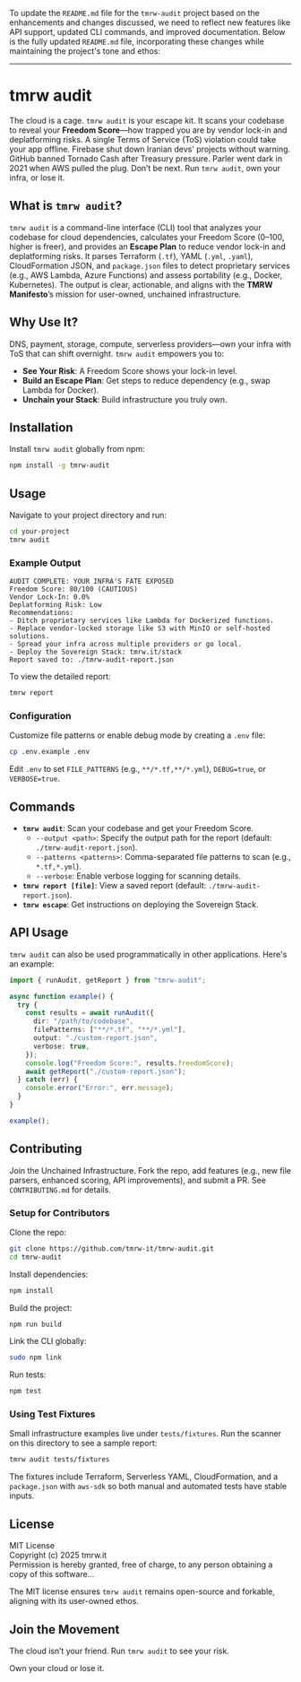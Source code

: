 To update the `README.md` file for the `tmrw-audit` project based on the enhancements and changes discussed, we need to reflect new features like API support, updated CLI commands, and improved documentation. Below is the fully updated `README.md` file, incorporating these changes while maintaining the project's tone and ethos:

---

# tmrw audit

The cloud is a cage. `tmrw audit` is your escape kit. It scans your codebase to reveal your **Freedom Score**—how trapped you are by vendor lock-in and deplatforming risks. A single Terms of Service (ToS) violation could take your app offline. Firebase shut down Iranian devs' projects without warning. GitHub banned Tornado Cash after Treasury pressure. Parler went dark in 2021 when AWS pulled the plug. Don’t be next. Run `tmrw audit`, own your infra, or lose it.

## What is `tmrw audit`?

`tmrw audit` is a command-line interface (CLI) tool that analyzes your codebase for cloud dependencies, calculates your Freedom Score (0–100, higher is freer), and provides an **Escape Plan** to reduce vendor lock-in and deplatforming risks. It parses Terraform (`.tf`), YAML (`.yml`, `.yaml`), CloudFormation JSON, and `package.json` files to detect proprietary services (e.g., AWS Lambda, Azure Functions) and assess portability (e.g., Docker, Kubernetes). The output is clear, actionable, and aligns with the **TMRW Manifesto**’s mission for user-owned, unchained infrastructure.

## Why Use It?

DNS, payment, storage, compute, serverless providers—own your infra with ToS that can shift overnight. `tmrw audit` empowers you to:

- **See Your Risk**: A Freedom Score shows your lock-in level.
- **Build an Escape Plan**: Get steps to reduce dependency (e.g., swap Lambda for Docker).
- **Unchain your Stack**: Build infrastructure you truly own.

## Installation

Install `tmrw audit` globally from npm:

```bash
npm install -g tmrw-audit
```

## Usage

Navigate to your project directory and run:

```bash
cd your-project
tmrw audit
```

### Example Output

```
AUDIT COMPLETE: YOUR INFRA'S FATE EXPOSED
Freedom Score: 80/100 (CAUTIOUS)
Vendor Lock-In: 0.0%
Deplatforming Risk: Low
Recommendations:
- Ditch proprietary services like Lambda for Dockerized functions.
- Replace vendor-locked storage like S3 with MinIO or self-hosted solutions.
- Spread your infra across multiple providers or go local.
- Deploy the Sovereign Stack: tmrw.it/stack
Report saved to: ./tmrw-audit-report.json
```

To view the detailed report:

```bash
tmrw report
```

### Configuration

Customize file patterns or enable debug mode by creating a `.env` file:

```bash
cp .env.example .env
```

Edit `.env` to set `FILE_PATTERNS` (e.g., `**/*.tf,**/*.yml`), `DEBUG=true`, or `VERBOSE=true`.

## Commands

- **`tmrw audit`**: Scan your codebase and get your Freedom Score.
  - `--output <path>`: Specify the output path for the report (default: `./tmrw-audit-report.json`).
  - `--patterns <patterns>`: Comma-separated file patterns to scan (e.g., `*.tf,*.yml`).
  - `--verbose`: Enable verbose logging for scanning details.
- **`tmrw report [file]`**: View a saved report (default: `./tmrw-audit-report.json`).
- **`tmrw escape`**: Get instructions on deploying the Sovereign Stack.

## API Usage

`tmrw audit` can also be used programmatically in other applications. Here's an example:

```typescript
import { runAudit, getReport } from "tmrw-audit";

async function example() {
  try {
    const results = await runAudit({
      dir: "/path/to/codebase",
      filePatterns: ["**/*.tf", "**/*.yml"],
      output: "./custom-report.json",
      verbose: true,
    });
    console.log("Freedom Score:", results.freedomScore);
    await getReport("./custom-report.json");
  } catch (err) {
    console.error("Error:", err.message);
  }
}

example();
```

## Contributing

Join the Unchained Infrastructure. Fork the repo, add features (e.g., new file parsers, enhanced scoring, API improvements), and submit a PR. See `CONTRIBUTING.md` for details.

### Setup for Contributors

Clone the repo:

```bash
git clone https://github.com/tmrw-it/tmrw-audit.git
cd tmrw-audit
```

Install dependencies:

```bash
npm install
```

Build the project:

```bash
npm run build
```

Link the CLI globally:

```bash
sudo npm link
```

Run tests:

```bash
npm test
```

### Using Test Fixtures

Small infrastructure examples live under `tests/fixtures`. Run the scanner on
this directory to see a sample report:

```bash
tmrw audit tests/fixtures
```

The fixtures include Terraform, Serverless YAML, CloudFormation, and a
`package.json` with `aws-sdk` so both manual and automated tests have stable
inputs.

## License

MIT License  
Copyright (c) 2025 tmrw.it  
Permission is hereby granted, free of charge, to any person obtaining a copy of this software...

The MIT license ensures `tmrw audit` remains open-source and forkable, aligning with its user-owned ethos.

## Join the Movement

The cloud isn’t your friend. Run `tmrw audit` to see your risk.

Own your cloud or lose it.